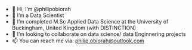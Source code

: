 - 👋 Hi, I’m @philipobiorah
- 👀 I’m a Data Scientist
- 🌱 I’m completed M.Sc Applied Data Science at the University of Buckingham, United Kingdom (with DISTINCTION)
- 💞️ I’m looking to collaborate on data science/ data Enginnering projects
- 📫 You can reach me via: philip.obiorah@outlook.com
<!---
philipobiorah/philipobiorah is a ✨ special ✨ repository because its `README.md` (this file) appears on your GitHub profile.
You can click the Preview link to take a look at your changes.
--->
